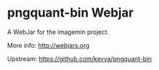 pngquant-bin Webjar
====================

A WebJar for the imagemin project.

More info: http://webjars.org

Upstream: https://github.com/kevva/pngquant-bin
